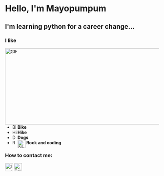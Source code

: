 # **Hello, I'm** Mayopumpum 



## **I'm learning python for a career change...**

### I like

<img align="right" alt="GIF" src="https://cdn.pixabay.com/photo/2016/11/29/05/29/buildings-1867550_960_720.jpg" width="550" height="250" />

* <img align="left" alt="Bike" width="14px" src="https://cdn-icons-png.flaticon.com/128/3198/3198336.png" /> **Bike**
* <img align="left" alt="Hike" width="14px" src="https://cdn-icons-png.flaticon.com/128/1706/1706709.png" /> **Hike**
* <img align="left" alt="Dogs" width="14px" src="https://cdn-icons-png.flaticon.com/128/1998/1998627.png" /> **Dogs**
* <img align="left" alt="Rock" width="14px" src="https://cdn-icons.flaticon.com/png/128/1682/premium/1682643.png?token=exp=1647693342~hmac=c7bdbdf3351a1ec56676075c9a7dd7aa" /> **Rock** 
<img align="left" alt="Bike" width="26px" src="https://cdn-icons-png.flaticon.com/128/180/180867.png" /> **and coding** 


### How to contact me:
[<img align="left" alt="Instagram" width="26px" src="https://cdn-icons.flaticon.com/png/128/3955/premium/3955024.png?token=exp=1647694358~hmac=ff64af2823b8a7000545c5e4c715b14f" />][instagram]
[<img align="left" alt="Telegram" width="26px" src="https://cdn-icons-png.flaticon.com/128/2111/2111644.png" />][telegram]

[instagram]:https://www.instagram.com/mayopumpum
[telegram]:https://t.me/Swaggerz